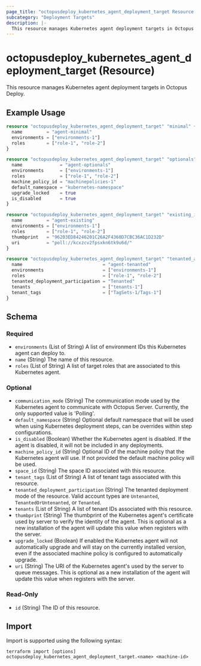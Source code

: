 ```yaml
---
page_title: "octopusdeploy_kubernetes_agent_deployment_target Resource - terraform-provider-octopusdeploy"
subcategory: "Deployment Targets"
description: |-
  This resource manages Kubernetes agent deployment targets in Octopus Deploy.
---
```


# octopusdeploy_kubernetes_agent_deployment_target (Resource)

This resource manages Kubernetes agent deployment targets in Octopus Deploy.

## Example Usage

```terraform
resource "octopusdeploy_kubernetes_agent_deployment_target" "minimal" {
  name         = "agent-minimal"
  environments = ["environments-1"]
  roles        = ["role-1", "role-2"]
}

resource "octopusdeploy_kubernetes_agent_deployment_target" "optionals" {
  name              = "agent-optionals"
  environments      = ["environments-1"]
  roles             = ["role-1", "role-2"]
  machine_policy_id = "machinepolicies-1"
  default_namespace = "kubernetes-namespace"
  upgrade_locked    = true
  is_disabled       = true
}

resource "octopusdeploy_kubernetes_agent_deployment_target" "existing_installation" {
  name         = "agent-existing"
  environments = ["environments-1"]
  roles        = ["role-1", "role-2"]
  thumbprint   = "96203ED84246201C26A2F4360D7CBC36AC1D232D"
  uri          = "poll://kcxzcv2fpsxkn6tk9u6d/"
}

resource "octopusdeploy_kubernetes_agent_deployment_target" "tenanted_agent" {
  name                              = "agent-tenanted"
  environments                      = ["environments-1"]
  roles                             = ["role-1", "role-2"]
  tenanted_deployment_participation = "Tenanted"
  tenants                           = ["tenants-1"]
  tenant_tags                       = ["TagSets-1/Tags-1"]
}
```
<!-- schema generated by tfplugindocs -->
## Schema

### Required

- `environments` (List of String) A list of environment IDs this Kubernetes agent can deploy to.
- `name` (String) The name of this resource.
- `roles` (List of String) A list of target roles that are associated to this Kubernetes agent.

### Optional

- `communication_mode` (String) The communication mode used by the Kubernetes agent to communicate with Octopus Server. Currently, the only supported value is 'Polling'.
- `default_namespace` (String) Optional default namespace that will be used when using Kubernetes deployment steps, can be overrides within step configurations.
- `is_disabled` (Boolean) Whether the Kubernetes agent is disabled. If the agent is disabled, it will not be included in any deployments.
- `machine_policy_id` (String) Optional ID of the machine policy that the Kubernetes agent will use. If not provided the default machine policy will be used.
- `space_id` (String) The space ID associated with this resource.
- `tenant_tags` (List of String) A list of tenant tags associated with this resource.
- `tenanted_deployment_participation` (String) The tenanted deployment mode of the resource. Valid account types are `Untenanted`, `TenantedOrUntenanted`, or `Tenanted`.
- `tenants` (List of String) A list of tenant IDs associated with this resource.
- `thumbprint` (String) The thumbprint of the Kubernetes agent's certificate used by server to verify the identity of the agent. This is optional as a new installation of the agent will update this value when registers with the server.
- `upgrade_locked` (Boolean) If enabled the Kubernetes agent will not automatically upgrade and will stay on the currently installed version, even if the associated machine policy is configured to automatically upgrade.
- `uri` (String) The URI of the Kubernetes agent's used by the server to queue messages. This is optional as a new installation of the agent will update this value when registers with the server.

### Read-Only

- `id` (String) The ID of this resource.

## Import

Import is supported using the following syntax:

```shell
terraform import [options] octopusdeploy_kubernetes_agent_deployment_target.<name> <machine-id>
```
